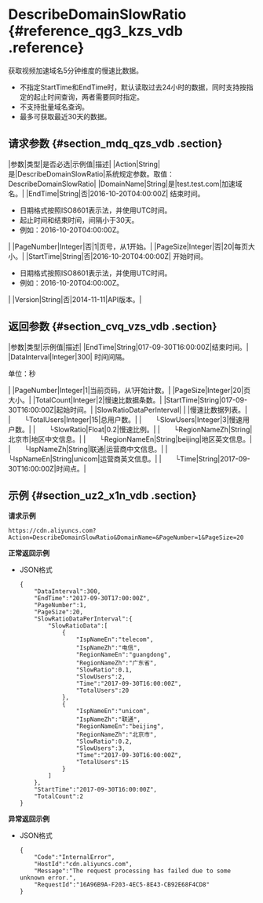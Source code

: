 # DescribeDomainSlowRatio {#reference_qg3_kzs_vdb .reference}

获取视频加速域名5分钟维度的慢速比数据。

-   不指定StartTime和EndTime时，默认读取过去24小时的数据，同时支持按指定的起止时间查询，两者需要同时指定。
-   不支持批量域名查询。
-   最多可获取最近30天的数据。

## 请求参数 {#section_mdq_qzs_vdb .section}

|参数|类型|是否必选|示例值|描述|
|Action|String|是|DescribeDomainSlowRatio|系统规定参数。取值：DescribeDomainSlowRatio|
|DomainName|String|是|test.test.com|加速域名。|
|EndTime|String|否|2016-10-20T04:00:00Z| 结束时间。

 -   日期格式按照ISO8601表示法，并使用UTC时间。
-   起止时间和结束时间，间隔小于30天。
-   例如：2016-10-20T04:00:00Z。

 |
|PageNumber|Integer|否|1|页号，从1开始。|
|PageSize|Integer|否|20|每页大小。|
|StartTime|String|否|2016-10-20T04:00:00Z| 开始时间。

 -   日期格式按照ISO8601表示法，并使用UTC时间。
-   例如：2016-10-20T04:00:00Z。

 |
|Version|String|否|2014-11-11|API版本。|

## 返回参数 {#section_cvq_vzs_vdb .section}

|参数|类型|示例值|描述|
|EndTime|String|017-09-30T16:00:00Z|结束时间。|
|DataInterval|Integer|300| 时间间隔。

 单位：秒

 |
|PageNumber|Integer|1|当前页码，从1开始计数。|
|PageSize|Integer|20|页大小。|
|TotalCount|Integer|2|慢速比数据条数。|
|StartTime|String|017-09-30T16:00:00Z|起始时间。|
|SlowRatioDataPerInterval| | |慢速比数据列表。|
|  └TotalUsers|Integer|15|总用户数。|
|  └SlowUsers|Integer|3|慢速用户数。|
|  └SlowRatio|Float|0.2|慢速比例。|
|  └RegionNameZh|String|北京市|地区中文信息。|
|  └RegionNameEn|String|beijing|地区英文信息。|
|  └IspNameZh|String|联通|运营商中文信息。|
|  └IspNameEn|String|unicom|运营商英文信息。|
|  └Time|String|2017-09-30T16:00:00Z|时间点。|

## 示例 {#section_uz2_x1n_vdb .section}

**请求示例**

```
https://cdn.aliyuncs.com?Action=DescribeDomainSlowRatio&DomainName=&PageNumber=1&PageSize=20
```

**正常返回示例**

-   JSON格式

    ```
    {
        "DataInterval":300,
        "EndTime":"2017-09-30T17:00:00Z",
        "PageNumber":1,
        "PageSize":20,
        "SlowRatioDataPerInterval":{
            "SlowRatioData":[
                {
                    "IspNameEn":"telecom",
                    "IspNameZh":"电信",
                    "RegionNameEn":"guangdong",
                    "RegionNameZh":"广东省",
                    "SlowRatio":0.1,
                    "SlowUsers":2,
                    "Time":"2017-09-30T16:00:00Z",
                    "TotalUsers":20
                },
                {
                    "IspNameEn":"unicom",
                    "IspNameZh":"联通",
                    "RegionNameEn":"beijing",
                    "RegionNameZh":"北京市",
                    "SlowRatio":0.2,
                    "SlowUsers":3,
                    "Time":"2017-09-30T16:00:00Z",
                    "TotalUsers":15
                }
            ]
        },
        "StartTime":"2017-09-30T16:00:00Z",
        "TotalCount":2
    }
    ```


**异常返回示例**

-   JSON格式

    ```
    {
        "Code":"InternalError",
        "HostId":"cdn.aliyuncs.com",
        "Message":"The request processing has failed due to some unknown error.",
        "RequestId":"16A96B9A-F203-4EC5-8E43-CB92E68F4CD8"
    }
    ```


